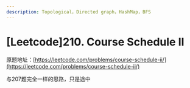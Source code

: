 ```yaml
---
description: Topological，Directed graph，HashMap，BFS
---
```


# \[Leetcode\]210. Course Schedule II

原题地址：[https://leetcode.com/problems/course-schedule-ii/](https://leetcode.com/problems/course-schedule-ii/)



与207题完全一样的思路，只是途中



